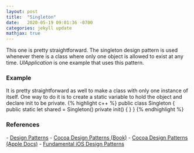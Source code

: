 ```yaml
---
layout: post
title:  "Singleton"
date:   2020-05-19 09:01:36 -0700
categories: jekyll update
mathjax: true
---
```

This one is pretty straightforward. The singleton design pattern is used whenever there is a class where only one object is allowed to exist at any time. <i>UIApplication</i> is one example that uses this pattern.
<br>
<!------------------------------------------------------------------------------------>
<h3>Example</h3>
It is pretty straightforward as well to make a class with only one instance of itself. One way to do it is to create a static variable to hold the object and declare init to be private.
{% highlight c++ %}
public class Singleton {
    public static let shared = Singleton()
    private init() { }
}
{% endhighlight %}
<br>
<!------------------------------------------------------------------------------------>
<h3>References</h3>
- <a href="https://www.amazon.com/Design-Patterns-Elements-Reusable-Object-Oriented/dp/0201633612">Design Patterns</a>
- <a href="https://www.amazon.com/Cocoa-Design-Patterns-Erik-Buck/dp/0321535022">Cocoa Design Patterns (Book)</a>
- <a href="https://developer.apple.com/library/archive/documentation/Cocoa/Conceptual/CocoaFundamentals/CocoaDesignPatterns/CocoaDesignPatterns.html">Cocoa Design Patterns (Apple Docs)</a>
- <a href="https://www.raywenderlich.com/1941154-fundamental-ios-design-patterns/lessons/18">Fundamental iOS Design Patterns</a>
<br>

